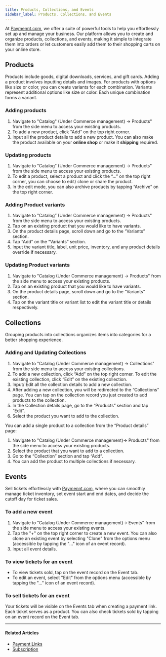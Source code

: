 ```yaml
---
title: Products, Collections, and Events
sidebar_label: Products, Collections, and Events
---
```


At [<ins>Paymennt.com</ins>](https://www.paymennt.com/), we offer a suite of powerful tools to help you effortlessly set up and manage your business. Our platform allows you to create and organize products, collections, and events, making it simple to integrate them into orders or let customers easily add them to their shopping carts on your online store.

## Products

Products include goods, digital downloads, services, and gift cards. Adding a product involves inputting details and images. For products with options like size or color, you can create variants for each combination. Variants represent additional options like size or color. Each unique combination forms a variant.

### Adding products

1. Navigate to "Catalog" (Under Commerce management) -> Products"  from the side menu to access your existing products.
2. To add a new product, click "Add" on the top right corner.
3. Input all the product details to add a new product. You can also make the product available on your **online shop** or make it **shipping** required.

### Updating products

1. Navigate to "Catalog” (Under Commerce management) -> Products"  from the side menu to access your existing products.
2. To edit a product, select a product and click the “...” on the top right corner, you can choose to edit/ clone or share the product.
3. In the edit mode, you can also archive products by tapping “Archive” on the top right corner.

### Adding Product variants

1. Navigate to "Catalog” (Under Commerce management) -> Products" from the side menu to access your existing products.
2. Tap on an existing product that you would like to have variants.
3. On the product details page, scroll down and go to the “Variants” section.
4. Tap “Add” on the “Variants” section.
5. Input the variant title, label, unit price, inventory, and any product details override if necessary.

### Updating Product variants

1. Navigate to "Catalog (Under Commerce management) -> Products" from the side menu to access your existing products.
2. Tap on an existing product that you would like to have variants.
3. On the product details page, scroll down and go to the “Variants” section.
4. Tap on the variant title or variant list to edit the variant title or details respectively.

## Collections

Grouping products into collections organizes items into categories for a better shopping experience.

### Adding and Updating Collections

1. Navigate to "Catalog (Under Commerce management) -> Collections" from the side menu to access your existing collections.
2. To add a new collection, click “Add” on the top right corner. To edit the existing collection, click “Edit” on the existing collection.
3. Input/ Edit all the collection details to add a new collection.
4. After adding a new collection, you will be redirected to the “Collections” page. You can tap on the collection record you just created to add products to the collection.
5. In the Collection details page, go to the “Products” section and tap “Edit”.
6. Select the product you want to add to the collection.

You can add a single product to a collection from the “Product details” page:

1. Navigate to "Catalog (Under Commerce management)-> Products" from the side menu to access your existing products.
2. Select the product that you want to add to a collection.
3. Go to the “Collection” section and tap “Add”.
4. You can add the product to multiple collections if necessary.

## Events

Sell tickets effortlessly with [<ins>Paymennt.com</ins>](https://www.paymennt.com/), where you can smoothly manage ticket inventory, set event start and end dates, and decide the cutoff day for ticket sales.

### To add a new event

1. Navigate to "Catalog (Under Commerce management)-> Events" from the side menu to access your existing events.
2. Tap the "+" on the top right corner to create a new event. You can also clone an existing event by selecting "Clone" from the options menu (accessible by tapping the "..." icon of an event record).
3. Input all event details.

### To view tickets for an event

* To view tickets sold, tap on the event record on the Event tab.
* To edit an event, select "Edit" from the options menu (accessible by tapping the "..." icon of an event record).

### To sell tickets for an event

Your tickets will be visible on the Events tab when creating a payment link. Each ticket serves as a product. You can also check tickets sold by tapping on an event record on the Event tab.

***

#### Related Articles

* [<ins>Payment Links</ins>](./payments-links)
* [<ins>Subscription</ins>](./subscriptions)
